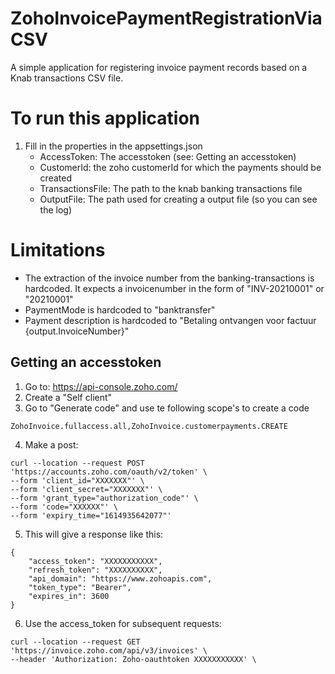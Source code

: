 # ZohoInvoicePaymentRegistrationViaCSV
A simple application for registering invoice payment records based on a Knab transactions CSV file.

# To run this application

1. Fill in the properties in the appsettings.json
    - AccessToken: The accesstoken (see: Getting an accesstoken)
    - CustomerId: the zoho customerId for which the payments should be created
    - TransactionsFile: The path to the knab banking transactions file
    - OutputFile: The path used for creating a output file (so you can see the log)

# Limitations
- The extraction of the invoice number from the banking-transactions is hardcoded. It expects a invoicenumber in the form of "INV-20210001" or "20210001"
- PaymentMode is hardcoded to "banktransfer"
- Payment description is hardcoded to "Betaling ontvangen voor factuur {output.InvoiceNumber}"

## Getting an accesstoken

1. Go to: https://api-console.zoho.com/
2. Create a "Self client"
3. Go to "Generate code" and use te following scope's to create a code

```
ZohoInvoice.fullaccess.all,ZohoInvoice.customerpayments.CREATE
```

4. Make a post:

```
curl --location --request POST 'https://accounts.zoho.com/oauth/v2/token' \
--form 'client_id="XXXXXXX"' \
--form 'client_secret="XXXXXXX"' \
--form 'grant_type="authorization_code"' \
--form 'code="XXXXXX"' \
--form 'expiry_time="1614935642077"'
```

5. This will give a response like this:

```
{
    "access_token": "XXXXXXXXXXX",
    "refresh_token": "XXXXXXXXXX",
    "api_domain": "https://www.zohoapis.com",
    "token_type": "Bearer",
    "expires_in": 3600
}
```

6. Use the access_token for subsequent requests:

```
curl --location --request GET 'https://invoice.zoho.com/api/v3/invoices' \
--header 'Authorization: Zoho-oauthtoken XXXXXXXXXXX' \
```